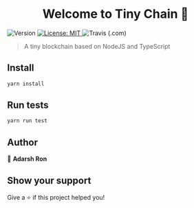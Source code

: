 <h1 align="center">Welcome to Tiny Chain 👋</h1>
<p>
  <img alt="Version" src="https://img.shields.io/badge/version-1.0.0-blue.svg?cacheSeconds=2592000" />
  <a href="#" target="_blank">
    <img alt="License: MIT" src="https://img.shields.io/badge/License-MIT-yellow.svg" />
  </a>
  <img alt="Travis (.com)" src="https://img.shields.io/travis/com/ubuntugod/tiny-chain?style=flat-square&logo=travis">
</p>

> A tiny blockchain based on NodeJS and TypeScript

## Install

```sh
yarn install
```

## Run tests

```sh
yarn run test
```

## Author

👤 **Adarsh Ron**

## Show your support

Give a ⭐️ if this project helped you!
